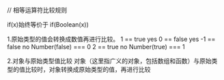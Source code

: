 // 相等运算符比较规则

if(x)始终等价于 if(Boolean(x))


1.原始类型的值会转换成数值再进行比较。
    1 == true yes
    0 == false yes
    -1 == false no Number(false) === 0
    2 == true no Number(true) === 1

2.对象与原始类型值比较
对象（这里指广义的对象，包括数组和函数）与原始类型的值比较时，对象转换成原始类型的值，再进行比较

